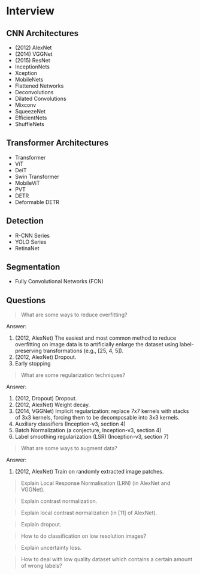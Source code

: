 # Interview

## CNN Architectures

* (2012) AlexNet
* (2014) VGGNet
* (2015) ResNet
* InceptionNets
* Xception
* MobileNets
* Flattened Networks
* Deconvolutions
* Dilated Convolutions
* Mixconv
* SqueezeNet
* EfficientNets
* ShuffleNets

## Transformer Architectures

* Transformer
* ViT
* DeiT
* Swin Transformer
* MobileViT
* PVT
* DETR
* Deformable DETR

## Detection

* R-CNN Series
* YOLO Series
* RetinaNet

## Segmentation

* Fully Convolutional Networks (FCN)

## Questions

> What are some ways to reduce overfitting?

Answer:
1. (2012, AlexNet) The easiest and most common method to reduce overfitting on image data is to artificially enlarge the dataset using label-preserving transformations (e.g., [25, 4, 5]).
1. (2012, AlexNet) Dropout.
1. Early stopping

> What are some regularization techniques?

Answer:
1. (2012, Dropout) Dropout.
1. (2012, AlexNet) Weight decay.
1. (2014, VGGNet) Implicit regularization: replace 7x7 kernels with stacks of 3x3 kernels, forcing them to be decomposable into 3x3 kernels.
1. Auxiliary classifiers (Inception-v3, section 4)
1. Batch Normalization (a conjecture, Inception-v3, section 4)
1. Label smoothing regularization (LSR) (Inception-v3, section 7)

> What are some ways to augment data?

Answer:
1. (2012, AlexNet) Train on randomly extracted image patches.

> Explain Local Response Normalisation (LRN) (in AlexNet and VGGNet).

> Explain contrast normalization.

> Explain local contrast normalization (in [11] of AlexNet).

> Explain dropout.

> How to do classification on low resolution images?

> Explain uncertainty loss.

> How to deal with low quality dataset which contains a certain amount of wrong labels?
